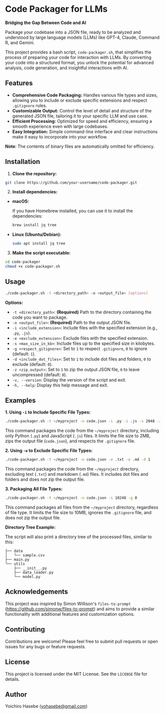 # Code Packager for LLMs

**Bridging the Gap Between Code and AI**

Package your codebase into a JSON file, ready to be analyzed and understood by large language models (LLMs) like GPT-4, Claude, Command R, and Gemini.

This project provides a bash script, `code-packager.sh`, that simplifies the process of preparing your code for interaction with LLMs. By converting your code into a structured format, you unlock the potential for advanced analysis, code generation, and insightful interactions with AI.

## Features

* **Comprehensive Code Packaging:**  Handles various file types and sizes, allowing you to include or exclude specific extensions and respect `.gitignore` rules.
* **Customizable Output:**  Control the level of detail and structure of the generated JSON file, tailoring it to your specific LLM and use case.
* **Efficient Processing:**  Optimized for speed and efficiency, ensuring a smooth experience even with large codebases.
* **Easy Integration:**  Simple command-line interface and clear instructions make it easy to incorporate into your workflow.


**Note**: The contents of binary files are automatically omitted for efficiency.

## Installation

1. **Clone the repository:**

```bash
git clone https://github.com/your-username/code-packager.git
```

2. **Install dependencies:**

* **macOS:**

   If you have Homebrew installed, you can use it to install the dependencies:

   ```bash
   brew install jq tree
   ```

* **Linux (Ubuntu/Debian):**

   ```bash
   sudo apt install jq tree
   ```

3. **Make the script executable:**

```bash
cd code-packager
chmod +x code-packager.sh
```

## Usage

```bash
./code-packager.sh -t <directory_path> -o <output_file> [options]
```

**Options:**

* `-t <directory_path>`: **(Required)** Path to the directory containing the code you want to package.
* `-o <output_file>`: **(Required)** Path to the output JSON file.
* `-i <include_extension>`: Include files with the specified extension (e.g., `.py`, `.js`).
* `-e <exclude_extension>`: Exclude files with the specified extension.
* `-s <max_size_in_kb>`: Include files up to the specified size in kilobytes.
* `-g <respect_gitignore>`: Set to `1` to respect `.gitignore`, `0` to ignore (default: `1`).
* `-d <include_dot_files>`: Set to `1` to include dot files and folders, `0` to exclude (default: `0`).
* `-z <zip_output>`: Set to `1` to zip the output JSON file, `0` to leave uncompressed (default: `0`).
* `-v, --version`: Display the version of the script and exit.
* `-h, --help`: Display this help message and exit.

## Examples

**1. Using `-i` to Include Specific File Types:**

```bash
./code-packager.sh -t ~/myproject -o code.json -i .py -i .js -s 2048 -z 1
```

This command packages the code from the `~/myproject` directory, including only Python (`.py`) and JavaScript (`.js`) files. It limits the file size to 2MB, zips the output file (`code.json`), and respects the `.gitignore` file.

**2. Using `-e` to Exclude Specific File Types:**

```bash
./code-packager.sh -t ~/myproject -o code.json -e .txt -e .md -d 1
```

This command packages the code from the `~/myproject` directory, excluding text (`.txt`) and markdown (`.md`) files. It includes dot files and folders and does not zip the output file.

**3. Packaging All File Types:**

```bash
./code-packager.sh -t ~/myproject -o code.json -s 10240 -g 0
```

This command packages all files from the `~/myproject` directory, regardless of file type. It limits the file size to 10MB, ignores the `.gitignore` file, and does not zip the output file. 

**Directory Tree Example:**

The script will also print a directory tree of the processed files, similar to this:

```
├── data
│   └── sample.csv
├── main.py
└── utils
    ├── __init__.py
    ├── data_loader.py
    └── model.py

```

## Acknowledgements

This project was inspired by Simon Willison's `files-to-prompt` (https://github.com/simonw/files-to-prompt) and aims to provide a similar functionality with additional features and customization options.

## Contributing

Contributions are welcome! Please feel free to submit pull requests or open issues for any bugs or feature requests.

## License

This project is licensed under the MIT License. See the `LICENSE` file for details. 

## Author

Yoichiro Hasebe (yohasebe@gmail.com)
